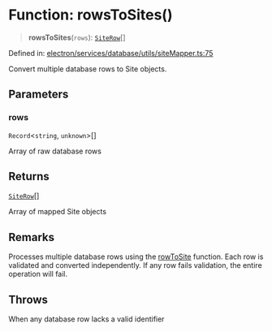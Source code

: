 # Function: rowsToSites()

> **rowsToSites**(`rows`): [`SiteRow`](../interfaces/SiteRow.md)[]

Defined in: [electron/services/database/utils/siteMapper.ts:75](https://github.com/Nick2bad4u/Uptime-Watcher/blob/3cce0c3b352c8390536ca3c7399ece50a05faf18/electron/services/database/utils/siteMapper.ts#L75)

Convert multiple database rows to Site objects.

## Parameters

### rows

`Record`\<`string`, `unknown`\>[]

Array of raw database rows

## Returns

[`SiteRow`](../interfaces/SiteRow.md)[]

Array of mapped Site objects

## Remarks

Processes multiple database rows using the [rowToSite](rowToSite.md) function.
Each row is validated and converted independently. If any row fails
validation, the entire operation will fail.

## Throws

When any database row lacks a valid identifier

